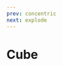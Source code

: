 ```yaml
---
prev: concentric
next: explode
---
```


# Cube

<ClientOnly>
   <demos-transitions-Cube />
</ClientOnly>
